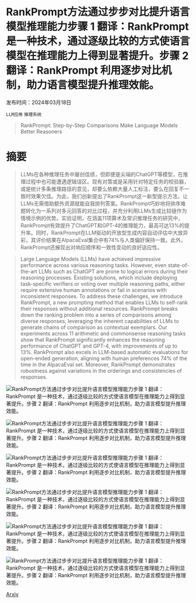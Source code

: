 # RankPrompt方法通过步步对比提升语言模型推理能力步骤 1 翻译：RankPrompt 是一种技术，通过逐级比较的方式使语言模型在推理能力上得到显著提升。步骤 2 翻译：RankPrompt 利用逐步对比机制，助力语言模型提升推理效能。

发布时间：2024年03月18日

`LLM应用` `推理系统`

> RankPrompt: Step-by-Step Comparisons Make Language Models Better Reasoners

# 摘要

> LLMs在各种推理任务中屡创佳绩，但即便是尖端的ChatGPT等模型，在推理过程中也可能遭遇逻辑误区。现有对策或是采用针对特定任务的校验器，或是统计多条推理路径的意见，却要么依赖大量人工标注，要么在回复不一致时效果欠佳。为此，我们创新提出了RankPrompt这一新型提示方法，让LLMs无需借助额外资源就能自我排列答案。RankPrompt巧妙地将排序难题转化为一系列对多元回答的对比过程，并充分利用LLMs生成比较链作为情境示例的优势。实验证明，在涵盖11项算术及常识推理任务的研究中，RankPrompt有效提升了ChatGPT和GPT-4的推理能力，最高可达13%的提升率。同时，RankPrompt在LLM驱动的开放型生成内容自动评估中大放异彩，其评价结果在AlpacaEval集合中有74%与人类偏好保持一致。此外，RankPrompt还展现出对响应顺序和一致性变动的良好适应性。

> Large Language Models (LLMs) have achieved impressive performance across various reasoning tasks. However, even state-of-the-art LLMs such as ChatGPT are prone to logical errors during their reasoning processes. Existing solutions, which include deploying task-specific verifiers or voting over multiple reasoning paths, either require extensive human annotations or fail in scenarios with inconsistent responses. To address these challenges, we introduce RankPrompt, a new prompting method that enables LLMs to self-rank their responses without additional resources. RankPrompt breaks down the ranking problem into a series of comparisons among diverse responses, leveraging the inherent capabilities of LLMs to generate chains of comparison as contextual exemplars. Our experiments across 11 arithmetic and commonsense reasoning tasks show that RankPrompt significantly enhances the reasoning performance of ChatGPT and GPT-4, with improvements of up to 13\%. RankPrompt also excels in LLM-based automatic evaluations for open-ended generation, aligning with human preferences 74\% of the time in the AlpacaEval set. Moreover, RankPrompt demonstrates robustness against variations in the orderings and consistencies of responses.

![RankPrompt方法通过步步对比提升语言模型推理能力步骤 1 翻译：RankPrompt 是一种技术，通过逐级比较的方式使语言模型在推理能力上得到显著提升。步骤 2 翻译：RankPrompt 利用逐步对比机制，助力语言模型提升推理效能。](../../../paper_images/2403.12373/x1.png)

![RankPrompt方法通过步步对比提升语言模型推理能力步骤 1 翻译：RankPrompt 是一种技术，通过逐级比较的方式使语言模型在推理能力上得到显著提升。步骤 2 翻译：RankPrompt 利用逐步对比机制，助力语言模型提升推理效能。](../../../paper_images/2403.12373/x2.png)

![RankPrompt方法通过步步对比提升语言模型推理能力步骤 1 翻译：RankPrompt 是一种技术，通过逐级比较的方式使语言模型在推理能力上得到显著提升。步骤 2 翻译：RankPrompt 利用逐步对比机制，助力语言模型提升推理效能。](../../../paper_images/2403.12373/x3.png)

![RankPrompt方法通过步步对比提升语言模型推理能力步骤 1 翻译：RankPrompt 是一种技术，通过逐级比较的方式使语言模型在推理能力上得到显著提升。步骤 2 翻译：RankPrompt 利用逐步对比机制，助力语言模型提升推理效能。](../../../paper_images/2403.12373/x4.png)

![RankPrompt方法通过步步对比提升语言模型推理能力步骤 1 翻译：RankPrompt 是一种技术，通过逐级比较的方式使语言模型在推理能力上得到显著提升。步骤 2 翻译：RankPrompt 利用逐步对比机制，助力语言模型提升推理效能。](../../../paper_images/2403.12373/x5.png)

![RankPrompt方法通过步步对比提升语言模型推理能力步骤 1 翻译：RankPrompt 是一种技术，通过逐级比较的方式使语言模型在推理能力上得到显著提升。步骤 2 翻译：RankPrompt 利用逐步对比机制，助力语言模型提升推理效能。](../../../paper_images/2403.12373/x6.png)

[Arxiv](https://arxiv.org/abs/2403.12373)